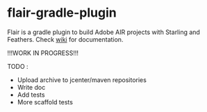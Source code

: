 # flair-gradle-plugin
Flair is a gradle plugin to build Adobe AIR projects with Starling and Feathers.
Check [wiki](https://github.com/SamYStudiO/flair-gradle-plugin/wiki) for documentation.

!!!WORK IN PROGRESS!!!

TODO :
* Upload archive to jcenter/maven repositories
* Write doc
* Add tests
* More scaffold tests

